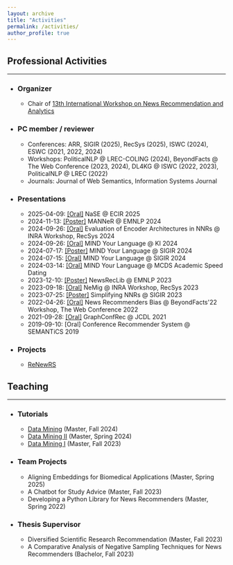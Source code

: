 ```yaml
---
layout: archive
title: "Activities"
permalink: /activities/
author_profile: true
---
```


## Professional Activities
--------------------------
* ### Organizer
  * Chair of [13th International Workshop on News Recommendation and Analytics](https://research.idi.ntnu.no/NewsTech/INRA/index.html)

* ### PC member / reviewer
  * Conferences: ARR, SIGIR (2025), RecSys (2025), ISWC (2024), ESWC (2021, 2022, 2024)
  * Workshops: PoliticalNLP @ LREC-COLING (2024), BeyondFacts @ The Web Conference (2023, 2024), DL4KG @ ISWC (2022, 2023), PoliticalNLP @ LREC (2022)  
  * Journals: Journal of Web Semantics, Information Systems Journal

* ### Presentations
  * 2025-04-09: [[Oral]](https://andreeaiana.github.io/files/09042025_long_ecir.pdf) NaSE @ ECIR 2025
  * 2024-11-13: [[Poster]](https://andreeaiana.github.io/files/13112014_findings_emnlp.pdf) MANNeR @ EMNLP 2024
  * 2024-09-26: [[Oral]](https://andreeaiana.github.io/files/18102024_workshop_inra.pdf) Evaluation of Encoder Architectures in NNRs @ INRA Workshop, RecSys 2024
  * 2024-09-26: [[Oral]](https://andreeaiana.github.io/files/26092024_extended_abstract_ki.pdf) MIND Your Language @ KI 2024
  * 2024-07-17: [[Poster]](https://andreeaiana.github.io/files/17072024_resource_sigir.pdf) MIND Your Language @ SIGIR 2024
  * 2024-07-15: [[Oral]](https://andreeaiana.github.io/files/15072024_resource_sigir.pdf) MIND Your Language @ SIGIR 2024
  * 2024-03-14: [[Oral]](https://andreeaiana.github.io/files/240314_mcds_academic_speed_dating.pdf) MIND Your Language @ MCDS Academic Speed Dating
  * 2023-12-10: [[Poster]](https://andreeaiana.github.io/files/231210_demo_emnlp.pdf) NewsRecLib @ EMNLP 2023
  * 2023-09-18: [[Oral]](https://andreeaiana.github.io/files/230918_workshop_recsys.pdf) NeMig @ INRA Workshop, RecSys 2023
  * 2023-07-25: [[Poster]](https://andreeaiana.github.io/files/230725_short_sigir.pdf) Simplifying NNRs @ SIGIR 2023
  * 2022-04-26: [[Oral]](https://andreeaiana.github.io/files/220426_workshop_webconf.pdf) News Recommenders Bias @ BeyondFacts'22 Workshop, The Web Conference 2022
  * 2021-09-28: [[Oral]](https://andreeaiana.github.io/files/210928_long_jcdl.pdf) GraphConfRec @ JCDL 2021
  * 2019-09-10: [Oral] Conference Recommender System @ SEMANTiCS 2019


* ### Projects
  * [ReNewRS](https://www.uni-mannheim.de/dws/research/projects/renewrs/)

## Teaching
-----------

* ### Tutorials
  * [Data Mining](https://www.uni-mannheim.de/dws/teaching/course-details/courses-for-master-candidates/ie-500-data-mining/) (Master, Fall 2024)
  * [Data Mining II](https://www.uni-mannheim.de/dws/teaching/course-details/courses-for-master-candidates/ie-672-data-mining-2/) (Master, Spring 2024)
  * [Data Mining I](https://www.uni-mannheim.de/dws/teaching/course-details/courses-for-master-candidates/ie-500-data-mining/) (Master, Fall 2023)
* ### Team Projects
  * Aligning Embeddings for Biomedical Applications (Master, Spring 2025)
  * A Chatbot for Study Advice (Master, Fall 2023)
  * Developing a Python Library for News Recommenders (Master, Spring 2022)
* ### Thesis Supervisor
  * Diversified Scientific Research Recommendation (Master, Fall 2023)
  * A Comparative Analysis of Negative Sampling Techniques for News Recommenders (Bachelor, Fall 2023)
